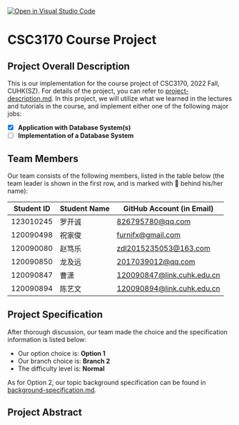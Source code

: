 [![Open in Visual Studio Code](https://classroom.github.com/assets/open-in-vscode-c66648af7eb3fe8bc4f294546bfd86ef473780cde1dea487d3c4ff354943c9ae.svg)](https://classroom.github.com/online_ide?assignment_repo_id=9434901&assignment_repo_type=AssignmentRepo)
# CSC3170 Course Project

## Project Overall Description

This is our implementation for the course project of CSC3170, 2022 Fall, CUHK(SZ). For details of the project, you can refer to [project-description.md](project-description.md). In this project, we will utilize what we learned in the lectures and tutorials in the course, and implement either one of the following major jobs:

<!-- Please fill in "x" to replace the blank space between "[]" to tick the todo item; it's ticked on the first one by default. -->

- [x] **Application with Database System(s)**
- [ ] **Implementation of a Database System**

## Team Members

Our team consists of the following members, listed in the table below (the team leader is shown in the first row, and is marked with 🚩 behind his/her name):

<!-- change the info below to be the real case -->

| Student ID | Student Name | GitHub Account (in Email) |
| ---------- | ------------ | ------------------------- |
| 123010245  | 罗开诚      | 826795780@qq.com       |
| 120090498  | 祝家俊       | furnifx@gmail.com          |
| 120090080  | 赵笃乐       | zdl2015235053@163.com     |
| 120090850  | 龙及远       | 2017039012@qq.com            |
| 120090847  | 曹潇         | 120090847@link.cuhk.edu.cn|
| 120090894  | 陈艺文       | 120090894@link.cuhk.edu.cn|

## Project Specification

<!-- You should remove the terms/sentence that is not necessary considering your option/branch/difficulty choice -->

After thorough discussion, our team made the choice and the specification information is listed below:

- Our option choice is: **Option 1**
- Our branch choice is: **Branch 2**
- The difficulty level is: **Normal**

As for Option 2, our topic background specification can be found in [background-specification.md](background-specification.md).

## Project Abstract

<!-- TODO -->
